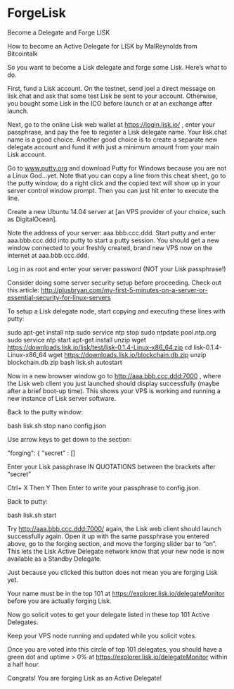 # ForgeLisk
Become a Delegate and Forge LISK

How to become an Active Delegate for LISK
by MalReynolds from Bitcointalk


So you want to become a Lisk delegate and forge some Lisk.  Here’s what to do.


First, fund a Lisk account.  On the testnet, send joel a direct message on lisk.chat and ask that some test Lisk be sent to your account.  Otherwise, you bought some Lisk in the ICO before launch or at an exchange after launch.  


Next, go to the online Lisk web wallet at https://login.lisk.io/ , enter your passphrase, and pay the fee to register a Lisk delegate name.  Your lisk.chat name is a good choice.   Another good choice is to create a separate new delegate account and fund it with just a minimum amount from your main Lisk account.  


Go to www.putty.org and download Putty for Windows because you are not a Linux God...yet.  Note that you can copy a line from this cheat sheet, go to the putty window, do a right click and the copied text will show up in your server control window prompt.  Then you can just hit enter to execute the line.


Create a new Ubuntu 14.04 server at [an VPS provider of your choice, such as DigitalOcean].


Note the address of your server:  aaa.bbb.ccc.ddd.  Start putty and enter aaa.bbb.ccc.ddd into putty to start a putty session.  You should get a new window connected to your freshly created, brand new VPS now on the internet at aaa.bbb.ccc.ddd.


Log in as root and enter your server password (NOT your Lisk passphrase!) 


Consider doing some server security setup before proceeding.  Check out this article:
http://plusbryan.com/my-first-5-minutes-on-a-server-or-essential-security-for-linux-servers


To setup a Lisk delegate node, start copying and executing these lines with putty:


sudo apt-get install ntp
sudo service ntp stop
sudo ntpdate pool.ntp.org
sudo service ntp start
apt-get install unzip
wget https://downloads.lisk.io/lisk/test/lisk-0.1.4-Linux-x86_64.zip
cd lisk-0.1.4-Linux-x86_64
wget https://downloads.lisk.io/blockchain.db.zip
unzip blockchain.db.zip
bash lisk.sh autostart


Now in a new browser window  go to http://aaa.bbb.ccc.ddd:7000 , where the Lisk web client you just launched should display successfully (maybe after a brief boot-up time).  This shows your VPS is working and running a new instance of Lisk server software.


Back to the putty window:


bash lisk.sh stop
nano config.json


Use arrow keys to get down to the section:


"forging": {
  "secret" : []


Enter your Lisk passphrase IN QUOTATIONS between the brackets after “secret”


Ctrl+ X Then Y Then Enter to write your passphrase to config.json.  


Back to putty:


bash lisk.sh start


Try http://aaa.bbb.ccc.ddd:7000/ again, the Lisk web client should launch successfully again.  Open it up with the same passphrase you entered above, go to the forging section, and move the forging slider bar to “on”.  This lets the Lisk Active Delegate network know that your new node is now available as a Standby Delegate. 


Just because you clicked this button does not mean you are forging Lisk yet.


Your name must be in the top 101 at  https://explorer.lisk.io/delegateMonitor before you are actually forging Lisk. 


Now go solicit votes to get your delegate listed in these top 101 Active Delegates.  


Keep your VPS node running and updated while you solicit votes.


Once you are voted into this circle of top 101 delegates, you should have a green dot and uptime > 0%  at https://explorer.lisk.io/delegateMonitor within a half hour.

Congrats! You are forging Lisk as an Active Delegate!
